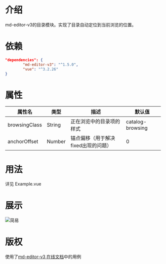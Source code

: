 # 介绍
md-editor-v3的目录模块。实现了目录自动定位到当前浏览的位置。

# 依赖
```json
"dependencies": {
        "md-editor-v3": "^1.5.0",
        "vue": "^3.2.26"
}
```
# 属性

|  属性名   | 类型  | 描述 | 默认值|
|  ----  | ----  | ---- | ---- |
| browsingClass  | String |  正在浏览中的目录项的样式 |catalog-browsing|
| anchorOffset   | Number |   锚点偏移（用于解决fixed出现的问题） | 0|

# 用法

详见 Example.vue

# 展示

![简易](https://s2.loli.net/2021/12/23/s25YbF9oT3hfCaV.png)

# 版权
使用了[md-editor-v3 在线文档](https://imzbf.github.io/md-editor-v3/demo/index#%F0%9F%9A%A5%20%E7%94%9F%E6%88%90%E7%9B%AE%E5%BD%95%E5%AF%BC%E8%88%AA)中的用例
